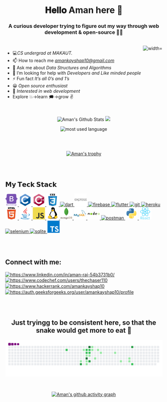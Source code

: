 <div align="center">
  <h1> 𝐇𝐞𝐥𝐥𝐨 Aman here 👋</h1> 
  <h3 align="center">A curious developer trying to figure out my way through web development & open-source 👩‍💻 </h3>
  <br>
  <img align="right" alt="width="400" src="https://insider.knplabs.com/wp-content/uploads/2015/09/CNFLc3IWEAAJgws-1.gif">
</div>

<div align="left" font-size:"100 >

  - 💻*CS undergrad at MAKAUT.*
  - 📫 How to reach me *amankayshap10@gmail.com*
  - 💬 Ask me about *Data Structures and Algorithms*
  - 🤝 I’m looking for help with *Developers and Like minded people*
  - ⚡ Fun fact *It’s all 0’s and 1’s*
  - 😀 *Open source enthusiast*
  - 🌱 *Interested in web development*
  - Explore 💥->learn 🗯️->grow ✌️  

</div>

<div align="center">
  <br><br>
  
  <img width="48%" src="https://github-readme-stats.vercel.app/api?username=aman2000raj&theme=dracula&show_icons=true" alt="Aman's Github Stats"/>
  <img width="48%" src="https://github-readme-streak-stats.herokuapp.com/?user=aman2000raj&theme=dracula&show_icons=true" /><br>
  <p align="#center"><img width="48%" src="https://github-readme-stats.vercel.app/api/top-langs/?username=aman2000raj&layout=compact&hide=html&theme=dracula&show_icons=true" alt="most used language" /></p>

</div>

<div align=center>
  <br><br>

  [![Aman's trophy](https://github-profile-trophy.vercel.app/?username=aman2000raj&theme=onedark&column=4&margin-w=10&margin-h=10&no-bg=true)](https://github.com/ryo-ma/github-profile-trophy)

</div>

<div align=left>

  <br><br>

  ## 𝗠𝘆 𝗧𝗲𝗰𝗸 𝗦𝘁𝗮𝗰𝗸

  <p>
    <a href="https://getbootstrap.com" target="_blank"> <img src="https://raw.githubusercontent.com/devicons/devicon/master/icons/bootstrap/bootstrap-plain-wordmark.svg" alt="bootstrap" width="40" height="40"/> </a>
    <a href="https://www.cprogramming.com/" target="_blank"> <img src="https://raw.githubusercontent.com/devicons/devicon/master/icons/c/c-original.svg" alt="c" width="40" height="40"/> </a>
    <a href="https://www.w3schools.com/cpp/" target="_blank"> <img src="https://raw.githubusercontent.com/devicons/devicon/master/icons/cplusplus/cplusplus-original.svg" alt="cplusplus" width="40" height="40"/> </a>
    <a href="https://www.w3schools.com/css/" target="_blank"> <img src="https://raw.githubusercontent.com/devicons/devicon/master/icons/css3/css3-original-wordmark.svg" alt="css3" width="40" height="40"/> </a>
    <a href="https://dart.dev" target="_blank"> <img src="https://www.vectorlogo.zone/logos/dartlang/dartlang-icon.svg" alt="dart" width="40" height="40"/> </a>
    <a href="https://expressjs.com" target="_blank"> <img src="https://raw.githubusercontent.com/devicons/devicon/master/icons/express/express-original-wordmark.svg" alt="express" width="40" height="40"/> </a>
    <a href="https://firebase.google.com/" target="_blank"> <img src="https://www.vectorlogo.zone/logos/firebase/firebase-icon.svg" alt="firebase" width="40" height="40"/> </a>
    <a href="https://flutter.dev" target="_blank"> <img src="https://www.vectorlogo.zone/logos/flutterio/flutterio-icon.svg" alt="flutter" width="40" height="40"/> </a>
    <a href="https://git-scm.com/" target="_blank"> <img src="https://www.vectorlogo.zone/logos/git-scm/git-scm-icon.svg" alt="git" width="40" height="40"/> </a>
    <a href="https://heroku.com" target="_blank"> <img src="https://www.vectorlogo.zone/logos/heroku/heroku-icon.svg" alt="heroku" width="40" height="40"/> </a>
    <a href="https://www.w3.org/html/" target="_blank"> <img src="https://raw.githubusercontent.com/devicons/devicon/master/icons/html5/html5-original-wordmark.svg" alt="html5" width="40" height="40"/> </a>
    <a href="https://www.java.com" target="_blank"> <img src="https://raw.githubusercontent.com/devicons/devicon/master/icons/java/java-original.svg" alt="java" width="40" height="40"/> </a>
    <a href="https://developer.mozilla.org/en-US/docs/Web/JavaScript" target="_blank"> <img src="https://raw.githubusercontent.com/devicons/devicon/master/icons/javascript/javascript-original.svg" alt="javascript" width="40" height="40"/> </a>
    <a href="https://www.linux.org/" target="_blank"> <img src="https://raw.githubusercontent.com/devicons/devicon/master/icons/linux/linux-original.svg" alt="linux" width="40" height="40"/> </a>
    <a href="https://www.mongodb.com/" target="_blank"> <img src="https://raw.githubusercontent.com/devicons/devicon/master/icons/mongodb/mongodb-original-wordmark.svg" alt="mongodb" width="40" height="40"/> </a>
    <a href="https://www.mysql.com/" target="_blank"> <img src="https://raw.githubusercontent.com/devicons/devicon/master/icons/mysql/mysql-original-wordmark.svg" alt="mysql" width="40" height="40"/> </a>
    <a href="https://nodejs.org" target="_blank"> <img src="https://raw.githubusercontent.com/devicons/devicon/master/icons/nodejs/nodejs-original-wordmark.svg" alt="nodejs" width="40" height="40"/> </a>
    <a href="https://postman.com" target="_blank"> <img src="https://www.vectorlogo.zone/logos/getpostman/getpostman-icon.svg" alt="postman" width="40" height="40"/> </a>
    <a href="https://www.python.org" target="_blank"> <img src="https://raw.githubusercontent.com/devicons/devicon/master/icons/python/python-original.svg" alt="python" width="40" height="40"/> </a>
    <a href="https://reactjs.org/" target="_blank"> <img src="https://raw.githubusercontent.com/devicons/devicon/master/icons/react/react-original-wordmark.svg" alt="react" width="40" height="40"/> </a>
    <a href="https://www.selenium.dev" target="_blank"> <img src="https://raw.githubusercontent.com/detain/svg-logos/780f25886640cef088af994181646db2f6b1a3f8/svg/selenium-logo.svg" alt="selenium" width="40" height="40"/> </a>
    <a href="https://www.sqlite.org/" target="_blank"> <img src="https://www.vectorlogo.zone/logos/sqlite/sqlite-icon.svg" alt="sqlite" width="40" height="40"/> </a>
    <a href="https://www.typescriptlang.org/" target="_blank"> <img src="https://raw.githubusercontent.com/devicons/devicon/master/icons/typescript/typescript-original.svg" alt="typescript" width="40" height="40"/> </a>
  </p>
</div>


<div align=left>

  <br><br>

  ## Connect with me:

  <p>
    <a href="https://www.linkedin.com/in/aman-raj-54b3731b0/" target="blank"><img align="center" src="https://raw.githubusercontent.com/rahuldkjain/github-profile-readme-generator/master/src/images/icons/Social/linked-in-alt.svg" alt="https://www.linkedin.com/in/aman-raj-54b3731b0/" height="30" width="40" /></a>
    <a href="https://www.codechef.com/users/thechaser110" target="blank"><img align="center" src="https://cdn.jsdelivr.net/npm/simple-icons@3.1.0/icons/codechef.svg" alt="https://www.codechef.com/users/thechaser110" height="30" width="40" /></a>
    <a href="https://www.hackerrank.com/amankayshap10" target="blank"><img align="center" src="https://raw.githubusercontent.com/rahuldkjain/github-profile-readme-generator/master/src/images/icons/Social/hackerrank.svg" alt="https://www.hackerrank.com/amankayshap10" height="30" width="40" /></a>
    <a href="https://auth.geeksforgeeks.org/user/amankayshap10/profile" target="blank"><img align="center" src="https://raw.githubusercontent.com/rahuldkjain/github-profile-readme-generator/master/src/images/icons/Social/geeks-for-geeks.svg" alt="https://auth.geeksforgeeks.org/user/amankayshap10/profile" height="30" width="40" /></a>
  </p>
</div>


<div align=center>

  <br><br>

  ## Just tryingg to be consistent here, so that the snake would get more to eat 🐍 </h2>

  ![Aman's snake gif](https://github.com/aman2000raj/aman2000raj/blob/output/github-contribution-grid-snake.gif)

  <br>

  [![Aman's github activity graph](https://activity-graph.herokuapp.com/graph?username=aman2000raj&theme=dracula)](https://github.com/Ashutosh00710/github-readme-activity-graph)

</div>